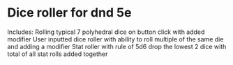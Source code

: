 # Dice roller for dnd 5e

Includes:
Rolling typical 7 polyhedral dice on button click with added modifier
User inputted dice roller with ability to roll multiple of the same die and adding a modifier
Stat roller with rule of 5d6 drop the lowest 2 dice with total of all stat rolls added together
